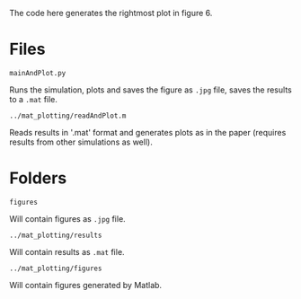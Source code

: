 The code here generates the rightmost plot in figure 6.

# Files

`mainAndPlot.py`

Runs the simulation, plots and saves the figure as `.jpg` file, saves the results to a `.mat` file.

`../mat_plotting/readAndPlot.m`

Reads results in '.mat' format and generates plots as in the paper
(requires results from other simulations as well).

# Folders

`figures`

Will contain figures as `.jpg` file.

`../mat_plotting/results`

Will contain results as `.mat` file.

`../mat_plotting/figures`

Will contain figures generated by Matlab.
